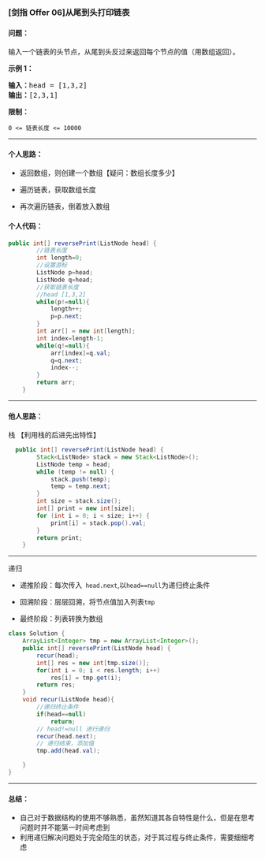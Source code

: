 ### [剑指 Offer 06]从尾到头打印链表

#### 问题：

<p>输入一个链表的头节点，从尾到头反过来返回每个节点的值（用数组返回）。</p>
<p><strong>示例 1：</strong></p>
<pre><strong>输入：</strong>head = [1,3,2]
<strong>输出：</strong>[2,3,1]</pre>
<p><strong>限制：</strong></p>
<p><code>0 &lt;= 链表长度 &lt;= 10000</code></p>

---

#### 个人思路：

- 返回数组，则创建一个数组【疑问：数组长度多少】

- 遍历链表，获取数组长度

- 再次遍历链表，倒着放入数组 

#### 个人代码：

```java
public int[] reversePrint(ListNode head) {
        //链表长度
        int length=0;
        //设置游标
        ListNode p=head;
        ListNode q=head;
        //获取链表长度
        //head [1,3,2]
        while(p!=null){
            length++;
            p=p.next;
        }
        int arr[] = new int[length];
        int index=length-1;
        while(q!=null){
            arr[index]=q.val;
            q=q.next;
            index--;
        }
        return arr;
    }
```

---

#### 他人思路：

栈	【利用栈的后进先出特性】
```java
  public int[] reversePrint(ListNode head) {
        Stack<ListNode> stack = new Stack<ListNode>();  
      	ListNode temp = head;
        while (temp != null) {
            stack.push(temp);
            temp = temp.next;
        }
        int size = stack.size();
        int[] print = new int[size];
        for (int i = 0; i < size; i++) {
            print[i] = stack.pop().val;
        }
        return print;
    }

```

---

递归
  - 递推阶段：每次传入` head.next`,以`head==null`为递归终止条件
    
  - 回溯阶段：层层回溯，将节点值加入列表`tmp`
    
  - 最终阶段：列表转换为数组

```java
class Solution {
    ArrayList<Integer> tmp = new ArrayList<Integer>();
    public int[] reversePrint(ListNode head) {
        recur(head);
        int[] res = new int[tmp.size()];
        for(int i = 0; i < res.length; i++)
            res[i] = tmp.get(i);
        return res;
    }
    void recur(ListNode head){
        //递归终止条件
        if(head==null)
            return;
        // head!=null 进行递归
        recur(head.next);
        // 递归结束，添加值
        tmp.add(head.val);

    }
}
```

---

#### 总结：

- 自己对于数据结构的使用不够熟悉，虽然知道其各自特性是什么，但是在思考问题时并不能第一时间考虑到
- 利用递归解决问题处于完全陌生的状态，对于其过程与终止条件，需要细细考虑